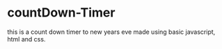 # countDown-Timer
this is a count down timer to new years eve made using basic javascript, html and css.
